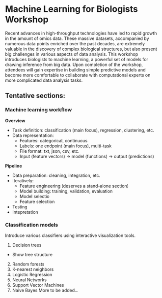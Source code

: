 # Machine Learning for Biologists Workshop

Recent advances in high-throughput technologies have led to rapid growth in the amount of omics data. These massive datasets, accompanied by numerous data points enriched over the past decades, are extremely valuable in the discovery of complex biological structures, but also present big challenges in various aspects of data analysis. This workshop introduces biologists to machine learning, a powerful set of models for drawing inference from big data.  Upon completion of the workshop, attendees will gain expertise in building simple predictive models and become more comfortable to collaborate with computational experts on more complicated data analysis tasks.

## Tentative sections:

### Machine learning workflow

**Overview**
  * Task definition: classification (main focus), regression, clustering, etc.
  * Data representation: 
    * Features: categorical, continuous
    * Labels: one endpoint (main focus), multi-task
    * File format: txt, json, csv, etc.
    * Input (feature vectors) -> model (functions) -> output (predictions)
    
**Pipeline**
  * Data preparation: cleaning, integration, etc.
  * Iteratively:
    * Feature engineering (deserves a stand-alone section)
    * Model building: training, validation, evaluation
    * Model selectio
    * Feature selection
  * Testing
  * Intepretation

### Classification models

Introduce various classifiers using interactive visualization tools.

1. Decision trees
  * Show tree structure
2. Random forests
3. K-nearest neighbors
4. Logistic Regression
5. Neural Networks
6. Support Vector Machines
7. Naive Bayes
More to be added... 
    
